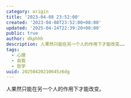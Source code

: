 ```yaml
---
category: origin
title: '2023-04-08 23:52:00'
created: '2023-04-08T23:52:00+08:00'
updated: '2025-04-24T22:39:20+08:00'
public: true
author: dkphhh
description: 人果然只能在另一个人的作用下才能改变……
tags:
  - 心理
  - 自我
  - 哲学
uuid: 20250420210645z6dg
---
```


人果然只能在另一个人的作用下才能改变。

